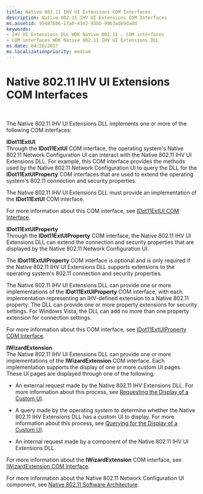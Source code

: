 ```yaml
---
title: Native 802.11 IHV UI Extensions COM Interfaces
description: Native 802.11 IHV UI Extensions COM Interfaces
ms.assetid: 95487686-17a0-43e2-93bb-99b3adb9dadd
keywords:
- IHV UI Extensions DLL WDK Native 802.11 , COM interfaces
- COM interfaces WDK Native 802.11 IHV UI Extensions DLL
ms.date: 04/20/2017
ms.localizationpriority: medium
---
```


# Native 802.11 IHV UI Extensions COM Interfaces




 

The Native 802.11 IHV UI Extensions DLL implements one or more of the following COM interfaces:

<a href="" id="idot11extui"></a>**IDot11ExtUI**  
Through the **IDot11ExtUI** COM interface, the operating system's Native 802.11 Network Configuration UI can interact with the Native 802.11 IHV UI Extensions DLL. For example, this COM interface provides the methods used by the Native 802.11 Network Configuration UI to query the DLL for the **IDot11ExtUIProperty** COM interfaces that are used to extend the operating system's 802.11 connection and security properties.

The Native 802.11 IHV UI Extensions DLL must provide an implementation of the **IDot11ExtUI** COM interface.

For more information about this COM interface, see [IDot11ExtUI COM Interface](https://msdn.microsoft.com/library/windows/hardware/ff553769).

<a href="" id="idot11extuiproperty"></a>**IDot11ExtUIProperty**  
Through the **IDot11ExtUIProperty** COM interface, the Native 802.11 IHV UI Extensions DLL can extend the connection and security properties that are displayed by the Native 802.11 Network Configuration UI.

The **IDot11ExtUIProperty** COM interface is optional and is only required if the Native 802.11 IHV UI Extensions DLL supports extensions to the operating system's 802.11 connection and security properties.

The Native 802.11 IHV UI Extensions DLL can provide one or more implementations of the **IDot11ExtUIProperty** COM interface, with each implementation representing an IHV-defined extension to a Native 802.11 property. The DLL can provide one or more property extensions for security settings. For Windows Vista, the DLL can add no more than one property extension for connection settings.

For more information about this COM interface, see [IDot11ExtUIProperty COM Interface](https://msdn.microsoft.com/library/windows/hardware/ff553746).

<a href="" id="iwizardextension"></a>**IWizardExtension**  
The Native 802.11 IHV UI Extensions DLL can provide one or more implementations of the **IWizardExtension** COM interface. Each implementation supports the display of one or more custom UI pages. These UI pages are displayed through one of the following:

-   An external request made by the Native 802.11 IHV Extensions DLL. For more information about this process, see [Requesting the Display of a Custom UI](requesting-the-display-of-a-custom-ui.md).

-   A query made by the operating system to determine whether the Native 802.11 IHV Extensions DLL has a custom UI to display. For more information about this process, see [Querying for the Display of a Custom UI](querying-for-the-display-of-a-custom-ui.md).

-   An internal request made by a component of the Native 802.11 IHV UI Extensions DLL.

For more information about the **IWizardExtension** COM interface, see [IWizardExtension COM Interface](https://go.microsoft.com/fwlink/p/?linkid=56607).

For more information about the Native 802.11 Network Configuration UI component, see [Native 802.11 Software Architecture](native-802-11-software-architecture.md).

 

 





